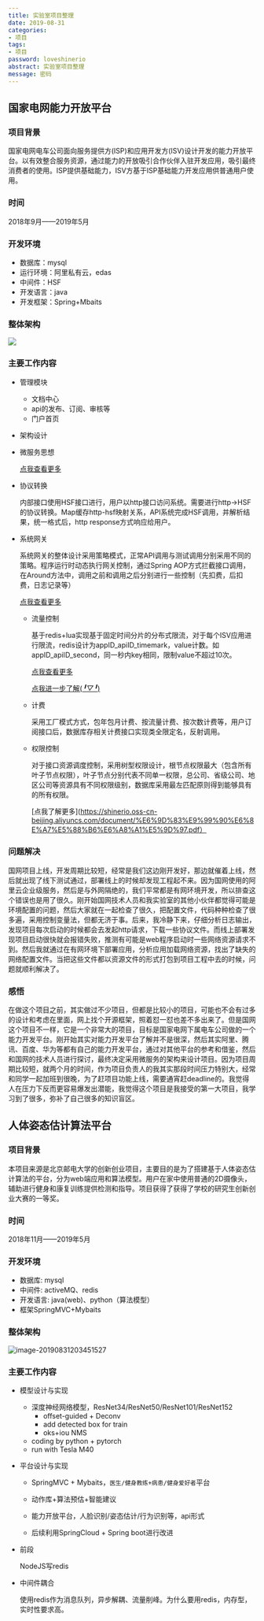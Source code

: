 ```yaml
---
title: 实验室项目整理
date: 2019-08-31
categories:
- 项目
tags:
- 项目
password: loveshinerio   
abstract: 实验室项目整理
message: 密码
---
```


## 国家电网能力开放平台

### 项目背景

国家电网电车公司面向服务提供方(ISP)和应用开发方(ISV)设计开发的能力开放平台。以有效整合服务资源，通过能力的开放吸引合作伙伴入驻开发应用，吸引最终消费者的使用。ISP提供基础能力，ISV方基于ISP基础能力开发应用供普通用户使用。

### 时间

2018年9月——2019年5月

### 开发环境

- 数据库：mysql
- 运行环境：阿里私有云，edas
- 中间件：HSF
- 开发语言：java
- 开发框架：Spring+Mbaits

### 整体架构

![](https://shinerio.oss-cn-beijing.aliyuncs.com/blog_images/uncategory/国家电网.png)

### 主要工作内容

- 管理模块

  - 文档中心
  - api的发布、订阅、审核等
  - 门户首页

- 架构设计

- 微服务思想

  [点我查看更多](https://shinerio.oss-cn-beijing.aliyuncs.com/document/%E5%BE%AE%E6%9C%8D%E5%8A%A1%E7%AC%94%E8%AE%B0.pdf)

- 协议转换

  内部接口使用HSF接口进行，用户以http接口访问系统。需要进行http->HSF的协议转换。Map缓存http-hsf映射关系，API系统完成HSF调用，并解析结果，统一格式后，http response方式响应给用户。

- 系统网关

  系统网关的整体设计采用策略模式，正常API调用与测试调用分别采用不同的策略。程序运行时动态执行网关控制，通过Spring AOP方式拦截接口调用，在Around方法中，调用之前和调用之后分别进行一些控制（先扣费，后扣费，日志记录等）

  [点我查看更多](https://shinerio.oss-cn-beijing.aliyuncs.com/document/API%E8%AE%BF%E9%97%AE%E5%92%8C%E6%8E%A7%E5%88%B6%E6%A8%A1%E5%9D%97.pdf)

  - 流量控制

    基于redis+lua实现基于固定时间分片的分布式限流，对于每个ISV应用进行限流，redis设计为appID_apiID_timemark，value计数。如appID_apiID_second，同一秒内key相同，限制value不超过10次。

    [点我查看更多](https://shinerio.cc/2019/03/14/系统设计/流控/)

    [点我进一步了解(*╹▽╹*)](https://shinerio.oss-cn-beijing.aliyuncs.com/document/%E6%B5%81%E9%87%8F%E6%8E%A7%E5%88%B6.pdf)

  - 计费

    采用工厂模式方式，包年包月计费、按流量计费、按次数计费等，用户订阅接口后，数据库存相关计费接口实现类全限定名，反射调用。

  - 权限控制

    对于接口资源调度控制，采用树型权限设计，根节点权限最大（包含所有叶子节点权限），叶子节点分别代表不同单一权限，总公司、省级公司、地区公司等资源具有不同权限级别，数据库采用最左匹配原则得到能够具有的所有权限。

    [点我了解更多](https://shinerio.oss-cn-beijing.aliyuncs.com/document/%E6%9D%83%E9%99%90%E6%8E%A7%E5%88%B6%E6%A8%A1%E5%9D%97.pdf）

### 问题解决

国网项目上线，开发周期比较短，经常是我们这边刚开发好，那边就催着上线，然后就出现了线下测试通过，部署线上的时候却发现工程起不来。因为国网使用的阿里云企业级服务，然后是与外网隔绝的，我们平常都是有网环境开发，所以排查这个错误也是用了很久。刚开始国网技术人员和我实验室的其他小伙伴都觉得可能是环境配置的问题，然后大家就在一起检查了很久，把配置文件，代码种种检查了很多遍，采用控制变量法，但都无济于事。后来，我冷静下来，仔细分析日志输出，发现项目每次启动的时候都会去发起http请求，下载一些协议文件。而线上部署发现项目启动很快就会报错失败，推测有可能是web程序启动时一些网络资源请求不到。然后我就通过在有网环境下部署应用，分析应用加载网络资源，找出了缺失的网络配置文件。当把这些文件都以资源文件的形式打包到项目工程中去的时候，问题就顺利解决了。

### 感悟

在做这个项目之前，其实做过不少项目，但都是比较小的项目，可能也不会有过多的设计和考虑在里面，网上找个开源框架，照着怼一怼也差不多出来了。但是国网这个项目不一样，它是一个非常大的项目，目标是国家电网下属电车公司做的一个能力开发平台。刚开始其实对能力开发平台了解并不是很深，然后其实阿里、腾讯、百度、华为等都有自己的能力开发平台，通过对其他平台的参考和借鉴，然后和国网的技术人员进行探讨，最终决定采用微服务的架构来设计项目。因为项目周期比较短，就两个月的时间，作为项目负责人的我其实那段时间压力特别大，经常和同学一起加班到很晚，为了赶项目功能上线，需要通宵赶deadline的。我觉得人在压力下反而更容易爆发出潜能，我觉得这个项目是我接受的第一大项目，我学习到了很多，弥补了自己很多的知识盲区。

## 人体姿态估计算法平台

### 项目背景

本项目来源是北京邮电大学的创新创业项目，主要目的是为了搭建基于人体姿态估计算法的平台，分为web端应用和算法模型。用户在家中使用普通的2D摄像头，辅助进行健身和康复训练提供检测和指导。项目获得了获得了学校的研究生创新创业大赛的一等奖。

### 时间

2018年11月——2019年5月

### 开发环境

- 数据库: mysql
- 中间件: activeMQ、redis
- 开发语言: java(web)、python（算法模型）
- 框架SpringMVC+Mybaits

### 整体架构

![image-20190831203451527](https://shinerio.oss-cn-beijing.aliyuncs.com/blog_images/uncategory/20190831203401.png)

### 主要工作内容

- 模型设计与实现

  - 深度神经网络模型，ResNet34/ResNet50/ResNet101/ResNet152
    - offset-guided + Deconv
    - add detected box for train
    - oks+iou NMS
  - coding by python + pytorch 
  - run with Tesla M40

- 平台设计与实现

  - SpringMVC + Mybaits，`医生/健身教练+病患/健身爱好者`平台
  - 动作库+算法预估+智能建议

  - 能力开放平台，人脸识别/姿态估计/行为识别等，api形式
  - 后续利用SpringCloud + Spring boot进行改进

- 前段

  NodeJS写redis

- 中间件耦合

  使用redis作为消息队列，异步解耦、流量削峰。为什么要用redis，内存型，实时性要求高。

  